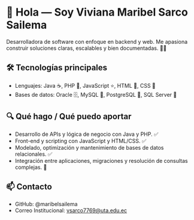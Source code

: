 # 👋 Hola — Soy Viviana Maribel Sarco Sailema

Desarrolladora de software con enfoque en backend y web. Me apasiona construir soluciones claras, escalables y bien documentadas. 🚀✨

## 🛠️ Tecnologías principales
- Lenguajes: Java ☕, PHP 🐘, JavaScript ⭐, HTML 🧩, CSS 🎨  
- Bases de datos: Oracle 🗄️, MySQL 🐬, PostgreSQL 🐘, SQL Server 🧾

## 🔍 Qué hago / Qué puedo aportar
- Desarrollo de APIs y lógica de negocio con Java y PHP. ✅  
- Front-end y scripting con JavaScript y HTML/CSS. ✅  
- Modelado, optimización y mantenimiento de bases de datos relacionales. ✅  
- Integración entre aplicaciones, migraciones y resolución de consultas complejas. 🔧


## 📫 Contacto
- GitHub: @maribelsailema  
- Correo Institucional: vsarco7769@uta.edu.ec

